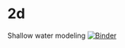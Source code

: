 # 2d
 Shallow water modeling
[![Binder](https://mybinder.org/badge_logo.svg)](https://mybinder.org/v2/gh/koldanya/2d/master)

